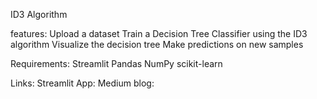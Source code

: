 ID3 Algorithm

features:
Upload a dataset
Train a Decision Tree Classifier using the ID3 algorithm
Visualize the decision tree
Make predictions on new samples


Requirements:
Streamlit
Pandas
NumPy
scikit-learn

Links:
Streamlit App:
Medium blog:
